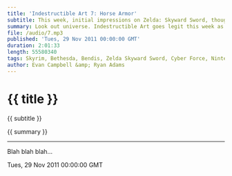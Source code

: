 ```yaml
---
title: 'Indestructible Art 7: Horse Armor'
subtitle: This week, initial impressions on Zelda: Skyward Sword, thoughts on the impending new console generation, more Goon, and a spotlight on Brian Michael Bendis
summary: Look out universe. Indestructible Art goes legit this week as we set sail for the magical world of iTunes! Evan gets a brief look at Zelda: Skyward Sword, spends more time with Skyrim, and reviews this weeks treacherous long box pick - Cyber Force #1. Ryan pays homage to the work of Brian Michael Bendis, and answers some more community questions about the relationship between passive media adaptations and comic books!(Walking Dead, Captain America, Thor...)
file: /audio/7.mp3
published: 'Tues, 29 Nov 2011 00:00:00 GMT'
duration: 2:01:33
length: 55580340
tags: Skyrim, Bethesda, Bendis, Zelda Skyward Sword, Cyber Force, Nintendo, Metal Gear, Video Games, WiiU, Fantastic Four, Marvel, Walking Dead, Dare Devil, Thor, Captain America, Goon, Eric Powell, Torso
author: Evan Campbell &amp; Ryan Adams
---
```


# {{ title }}

{{ subtitle }}

{{ summary }}

- - -

Blah blah blah...

Tues, 29 Nov 2011 00:00:00 GMT